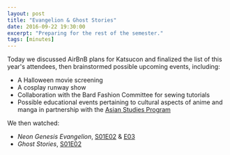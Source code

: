 ```yaml
---
layout: post
title: "Evangelion & Ghost Stories"
date: 2016-09-22 19:30:00
excerpt: "Preparing for the rest of the semester."
tags: [minutes]
---
```


Today we discussed AirBnB plans for Katsucon and finalized the list of this year's attendees, then brainstormed possible upcoming events, including:
- A Halloween movie screening
- A cosplay runway show
- Collaboration with the Bard Fashion Committee for sewing tutorials
- Possible educational events pertaining to cultural aspects of anime and manga in partnership with the [Asian Studies Program](http://asian.bard.edu/)

We then watched:
- *Neon Genesis Evangelion*, [S01E02](https://myanimelist.net/anime/30/Neon_Genesis_Evangelion/episode/2) & [E03](https://myanimelist.net/anime/30/Neon_Genesis_Evangelion/episode/3)
- *Ghost Stories*, [S01E02](https://myanimelist.net/anime/1281/Gakkou_no_Kaidan/episode/2)